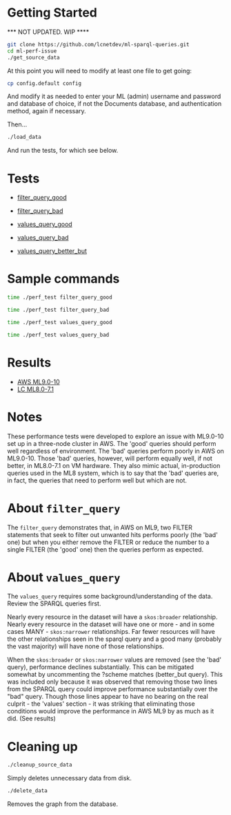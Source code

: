 # Getting Started

*** NOT UPDATED.  WIP ****

~~~bash
git clone https://github.com/lcnetdev/ml-sparql-queries.git
cd ml-perf-issue
./get_source_data
~~~

At this point you will need to modify at least one file to get going:

~~~bash
cp config.default config
~~~

And modify it as needed to enter your ML (admin) username and password and 
database of choice, if not the Documents database, and authentication method,
again if necessary.

Then...
~~~bash
./load_data
~~~

And run the tests, for which see below.

# Tests

- [filter_query_good](queries/filter_query_good.sparql)
- [filter_query_bad](queries/filter_query_bad.sparql)

- [values_query_good](queries/values_query_good.sparql)
- [values_query_bad](queries/values_query_bad.sparql)
- [values_query_better_but](queries/values_query_better_but.sparql)

# Sample commands

~~~bash
time ./perf_test filter_query_good
~~~
~~~bash
time ./perf_test filter_query_bad
~~~
~~~bash
time ./perf_test values_query_good
~~~
~~~bash
time ./perf_test values_query_bad
~~~

# Results

- [AWS ML9.0-10](results/aws-ml9.0-10.md)
- [LC ML8.0-7.1](results/lc-ml8.0-7.1.md)

# Notes

These performance tests were developed to explore an issue with ML9.0-10 set up 
in a three-node cluster in AWS.  The 'good' queries should perform well regardless of 
environment.  The 'bad' queries perform poorly in AWS on ML9.0-10.  Those 'bad' 
queries, however, will perform equally well, if not better, in ML8.0-7.1 on
VM hardware.  They also mimic actual, in-production queries used in the ML8 system, which 
is to say that the 'bad' queries are, in fact, the queries that need to perform 
well but which are not.

# About `filter_query`

The `filter_query` demonstrates that, in AWS on ML9, two FILTER statements that seek
to filter out unwanted hits performs poorly (the 'bad' one) but when you either remove the 
FILTER or reduce the number to a single FILTER (the 'good' one) then the queries 
perform as expected.

# About `values_query`

The `values_query` requires some background/understanding of the data.  Review 
the SPARQL queries first. 

Nearly every resource in the dataset will have a `skos:broader` relationship.  Nearly 
every resource in the dataset will have one or more - and in some cases MANY - 
`skos:narrower` relationships.  Far fewer resources will have the other relationships
seen in the sparql query and a good many (probably the vast majority) will have 
none of those relationships.

When the `skos:broader` or `skos:narrower` values are removed (see the 'bad' query), 
performance declines substantially.  This can be mitigated somewhat by uncommenting
the ?scheme matches (better_but query).  This was included only because it was observed 
that removing those two lines from the SPARQL query could improve performance 
substantially over the "bad" query.  Though those lines appear to have no bearing 
on the real culprit - the 'values' section - it was striking that eliminating those
conditions would improve the performance in AWS ML9 by as much as it did. (See results)

# Cleaning up

~~~bash
./cleanup_source_data
~~~
Simply deletes unnecessary data from disk.

~~~bash
./delete_data
~~~
Removes the graph from the database.

